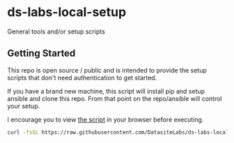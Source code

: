 # ds-labs-local-setup

General tools and/or setup scripts 

## Getting Started

This repo is open source / public and is intended to provide the setup scripts that don't need authentication to get
started.

If you have a brand new machine, this script will install pip and setup ansible and clone this repo. From that point on the repo/ansible will control your setup.

I encourage you to view [the script](https://raw.githubusercontent.com/DatasiteLabs/ds-local-setup/main/install.sh) in your browser before executing.

```bash
curl -fsSL https://raw.githubusercontent.com/DatasiteLabs/ds-labs-local-setup/main/install.sh | bash
```
